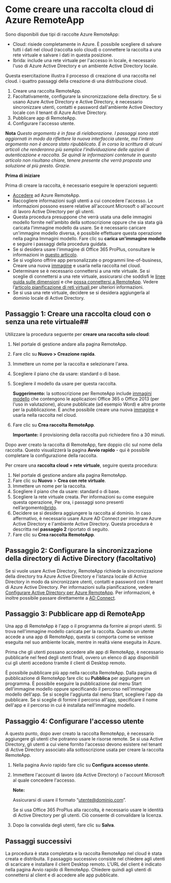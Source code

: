 <properties 
	pageTitle="Come creare una raccolta cloud di Azure RemoteApp | Microsoft Azure" 
	description="Informazioni su come creare una distribuzione di Azure RemoteApp che salva i dati nel cloud Azure." 
	services="remoteapp" 
	documentationCenter="" 
	authors="lizap" 
	manager="mbaldwin" 
	editor=""/>

<tags 
	ms.service="remoteapp" 
	ms.workload="compute" 
	ms.tgt_pltfrm="na" 
	ms.devlang="na" 
	ms.topic="article" 
	ms.date="09/11/2015" 
	ms.author="elizapo"/>

# Come creare una raccolta cloud di Azure RemoteApp

Sono disponibili due tipi di raccolte Azure RemoteApp:

- Cloud: risiede completamente in Azure. È possibile scegliere di salvare tutti i dati nel cloud (raccolta solo cloud) o connettere la raccolta a una rete virtuale e salvare i dati in questa posizione.   
- Ibrida: include una rete virtuale per l'accesso in locale, è necessario l'uso di Azure Active Directory e un ambiente Active Directory locale.

Questa esercitazione illustra il processo di creazione di una raccolta nel cloud. i quattro passaggi della creazione di una distribuzione cloud.

1.	Creare una raccolta RemoteApp.
2.	Facoltativamente, configurare la sincronizzazione della directory. Se si usano Azure Active Directory e Active Directory, è necessario sincronizzare utenti, contatti e password dall'ambiente Active Directory locale con il tenant di Azure Active Directory.
5.	Pubblicare app di RemoteApp.
6.	Configurare l'accesso utente.

**Nota** *Questo argomento è in fase di rielaborazione. I passaggi sono stati aggiornati in modo da riflettere la nuova interfaccia utente, ma l'intero argomento non è ancora stato ripubblicato. È in corso la scrittura di alcuni articoli che renderanno più semplice l'individuazione delle opzioni di autenticazione e raccolta. Se quindi le informazioni contenute in questo articolo non risultano chiare, tenere presente che verrà proposta una soluzione al più presto. Grazie.*

**Prima di iniziare**

Prima di creare la raccolta, è necessario eseguire le operazioni seguenti:

- [Accedere](http://azure.microsoft.com/services/remoteapp/) ad Azure RemoteApp. 
- Raccogliere informazioni sugli utenti a cui concedere l'accesso. Le informazioni possono essere relative all'account Microsoft o all'account di lavoro Active Directory per gli utenti.
- Questa procedura presuppone che verrà usata una delle immagini modello fornite nell'ambito della sottoscrizione oppure che sia stata già caricata l'immagine modello da usare. Se è necessario caricare un'immagine modello diversa, è possibile effettuare questa operazione nella pagina Immagini modello. Fare clic su **carica un'immagine modello** e seguire i passaggi della procedura guidata. 
- Se si desidera usare l'immagine di Office 365 ProPlus, consultare le informazioni in [questo articolo](remoteapp-officesubscription.md).
- Se si vogliono offrire app personalizzate o programmi line-of-business, Creare una nuova [immagine](remoteapp-imageoptions.md) e usarla nella raccolta nel cloud.
- Determinare se è necessario connettersi a una rete virtuale. Se si sceglie di connettersi a una rete virtuale, assicurarsi che soddisfi le [linee guida sulle dimensioni](remoteapp-vnetsizing.md) e che [possa connettersi a RemoteApp](remoteapp-vnet.md). Vedere l’[articolo pianificazione di reti virtuali ](remoteapp-planvpn.md)per ulteriori informazioni.
- Se si usa una rete virtuale, decidere se si desidera aggiungerla al dominio locale di Active Directory.

## Passaggio 1: Creare una raccolta cloud con o senza una rete virtuale##


Utilizzare la procedura seguente per **creare una raccolta solo cloud**:

1. Nel portale di gestione andare alla pagina RemoteApp.
2. Fare clic su **Nuovo > Creazione rapida**.
3. Immettere un nome per la raccolta e selezionare l'area.
4. Scegliere il piano che da usare: standard o di base.
5. Scegliere il modello da usare per questa raccolta. 

	**Suggerimento:** la sottoscrizione per RemoteApp include [immagini modello](remoteapp-images.md) che contengono le applicazioni Office 365 o Office 2013 (per l'uso in valutazione), alcune pubblicate (ad esempio Word) e altre pronte per la pubblicazione. È anche possibile creare una nuova [immagine](remoteapp-imageoptions.md) e usarla nella raccolta nel cloud.


1. Fare clic su **Crea raccolta RemoteApp**.
	
	**Importante:** il provisioning della raccolta può richiedere fino a 30 minuti.

Dopo aver creato la raccolta di RemoteApp, fare doppio clic sul nome della raccolta. Questo visualizzerà la pagina **Avvio rapido** - qui è possibile completare la configurazione della raccolta.

Per creare una **raccolta cloud + rete virtuale**, seguire questa procedura:

1. Nel portale di gestione andare alla pagina RemoteApp.
2. Fare clic su **Nuovo** > **Crea con rete virtuale**.
3. Immettere un nome per la raccolta.
4. Scegliere il piano che da usare: standard o di base.
5. Scegliere la rete virtuale creata. Per informazioni su come eseguire questa operazione, Per ora, i passaggi sono presenti nell’argomento[ibrido](remoteapp-create-hybrid-deployment.md).
6. Decidere se si desidera aggiungere la raccolta al dominio. In caso affermativo, è necessario usare Azure AD Connect per integrare Azure Active Directory e l'ambiente Active Directory. Questa procedura è descritta nel **passaggio 2** riportato di seguito.
6. Fare clic su **Crea raccolta RemoteApp**.


## Passaggio 2: Configurare la sincronizzazione della directory di Active Directory (facoltativo) ##

Se si vuole usare Active Directory, RemoteApp richiede la sincronizzazione della directory tra Azure Active Directory e l'istanza locale di Active Directory in modo da sincronizzare utenti, contatti e password con il tenant di Azure Active Directory. Per informazioni sulla pianificazione, vedere [Configurare Active Directory per Azure RemoteApp](remoteapp-ad.md). Per informazioni, è inoltre possibile passare direttamente a [AD Connect](http://blogs.technet.com/b/ad/archive/2014/08/04/connecting-ad-and-azure-ad-only-4-clicks-with-azure-ad-connect.aspx).

## Passaggio 3: Pubblicare app di RemoteApp ##

Una app di RemoteApp è l'app o il programma da fornire ai propri utenti. Si trova nell'immagine modello caricata per la raccolta. Quando un utente accede a una app di RemoteApp, questa si comporta come se venisse eseguita nel suo ambiente locale, mentre in realtà viene eseguita in Azure.

Prima che gli utenti possano accedere alle app di RemoteApp, è necessario pubblicarle nel feed degli utenti finali, ovvero un elenco di app disponibili cui gli utenti accedono tramite il client di Desktop remoto.
 
È possibile pubblicare più app nella raccolta RemoteApp. Dalla pagina di pubblicazione di RemoteApp fare clic su **Pubblica** per aggiungere un programma. È possibile eseguire la pubblicazione dal menu Start dell'immagine modello oppure specificando il percorso nell'immagine modello dell'app. Se si sceglie l'aggiunta dal menu Start, scegliere l'app da pubblicare. Se si sceglie di fornire il percorso all'app, specificare il nome dell'app e il percorso in cui è installata nell'immagine modello.

## Passaggio 4: Configurare l'accesso utente ##

A questo punto, dopo aver creato la raccolta RemoteApp, è necessario aggiungere gli utenti che potranno usare le risorse remote. Se si usa Active Directory, gli utenti a cui viene fornito l'accesso devono esistere nel tenant di Active Directory associato alla sottoscrizione usata per creare la raccolta RemoteApp.

1.	Nella pagina Avvio rapido fare clic su **Configura accesso utente**. 
2.	Immettere l'account di lavoro (da Active Directory) o l'account Microsoft al quale concedere l'accesso.

	**Note:**

	Assicurarsi di usare il formato “utente@dominio.com”.

	Se si usa Office 365 ProPlus alla raccolta, è necessario usare le identità di Active Directory per gli utenti. Ciò consente di convalidare la licenza.

3.	Dopo la convalida degli utenti, fare clic su **Salva**.


## Passaggi successivi ##

La procedura è stata completata e la raccolta RemoteApp nel cloud è stata creata e distribuita. Il passaggio successivo consiste nel chiedere agli utenti di scaricare e installare il client Desktop remoto. L'URL del client è indicato nella pagina Avvio rapido di RemoteApp. Chiedere quindi agli utenti di connettersi al client e di accedere alle app pubblicate.

 

<!---HONumber=Oct15_HO3-->